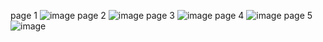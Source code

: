 page 1
![image](https://github.com/SU-sumico/dlj/assets/130117169/530cbab2-8ae8-4831-9525-f2ab539ae18e)
page 2
![image](https://github.com/SU-sumico/dlj/assets/130117169/150c2f96-5003-476e-9119-f0689b1ce6f7)
page 3
![image](https://github.com/SU-sumico/dlj/assets/130117169/adf574f4-a407-4de2-b24f-130fea207da9)
page 4
![image](https://github.com/SU-sumico/dlj/assets/130117169/580fe970-0edd-4720-9b46-f0ff34f591e4)
page 5
![image](https://github.com/SU-sumico/dlj/assets/130117169/fe5fc17c-febe-4d9b-8f02-70c4c8698c61)




